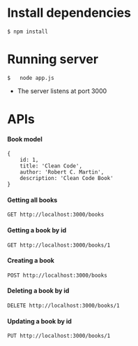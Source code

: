 
# Install dependencies
```$ npm install```
# Running server
```$   node app.js```
- The server listens at port 3000
# APIs
#### Book model
    {
        id: 1,
        title: 'Clean Code',
        author: 'Robert C. Martin',
        description: 'Clean Code Book'
    }

#### Getting all books
```GET http://localhost:3000/books```
#### Getting a book by id
```GET http://localhost:3000/books/1```
#### Creating a book
```POST http://localhost:3000/books```
#### Deleting a book by id
```DELETE http://localhost:3000/books/1```
#### Updating a book by id
```PUT http://localhost:3000/books/1```
